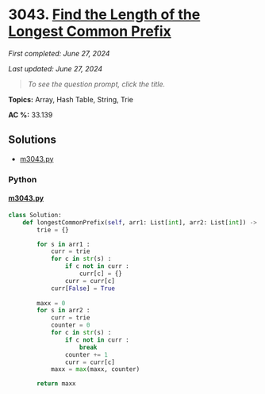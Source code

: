 # 3043. [Find the Length of the Longest Common Prefix](<https://leetcode.com/problems/find-the-length-of-the-longest-common-prefix>)

*First completed: June 27, 2024*

*Last updated: June 27, 2024*


> *To see the question prompt, click the title.*

**Topics:** Array, Hash Table, String, Trie

**AC %:** 33.139


## Solutions

- [m3043.py](<../my-submissions/m3043.py>)
### Python
#### [m3043.py](<../my-submissions/m3043.py>)
```Python
class Solution:
    def longestCommonPrefix(self, arr1: List[int], arr2: List[int]) -> int:
        trie = {}

        for s in arr1 :
            curr = trie
            for c in str(s) :
                if c not in curr :
                    curr[c] = {}
                curr = curr[c]
            curr[False] = True
        
        maxx = 0
        for s in arr2 :
            curr = trie
            counter = 0
            for c in str(s) :
                if c not in curr :
                    break
                counter += 1
                curr = curr[c]
            maxx = max(maxx, counter)

        return maxx
```

